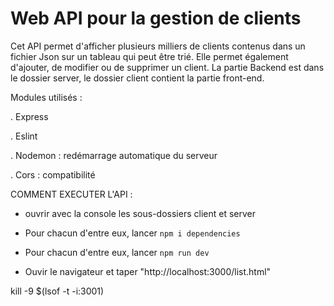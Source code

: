 # Web API pour la gestion de clients 

Cet API permet d'afficher plusieurs milliers de clients contenus dans un fichier Json sur un tableau qui peut être trié.
Elle permet également d'ajouter, de modifier ou de supprimer un client.
La partie Backend est dans le dossier server, le dossier client contient la partie front-end.

Modules utilisés :

. Express 

. Eslint

. Nodemon : redémarrage automatique du serveur 

. Cors : compatibilité 

COMMENT EXECUTER L'API : 

- ouvrir avec la console les sous-dossiers client et server

- Pour chacun d'entre eux, lancer `npm i dependencies`

- Pour chacun d'entre eux, lancer `npm run dev`

- Ouvir le navigateur et taper "http://localhost:3000/list.html"


kill -9 $(lsof -t -i:3001)
